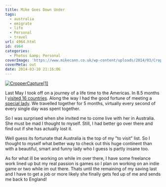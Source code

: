 ```yaml
---
title: Mike Goes Down Under
tags:
  - australia
  - emigrate
  - life
  - Personal
  - travel
url: 4964.html
id: 4964
categories:
  - Photos &amp; Personal
coverImage: 'https://www.mikecann.co.uk/wp-content/uploads/2014/03/CropperCapture1.png'
coverMeta: out
date: 2014-03-10 21:16:06
---
```


[![CropperCapture[1]](https://www.mikecann.co.uk/wp-content/uploads/2014/03/CropperCapture1.png)](https://www.mikecann.co.uk/wp-content/uploads/2014/03/CropperCapture1.png)

Last May I took off on a journey of a life time to the Americas. In 8.5 months I [visited 16 countries](https://www.mikecann.co.uk/travel/the-trip-2013-the-stats/). Along the way I had the good fortune of meeting a [special lady](https://www.mikecann.co.uk/uncategorized/the-trip-2013-guadalajara-to-mexico-city/). We travelled together for 5 months, virtually every second of every single day was spent together.
<!-- more -->
So I was surprised when she invited me to come live with her in Australia. She must be mad I thought to myself. Still, I had better go over there and find out if she has actually lost it.

Well guess its fortunate that Australia is the top of my &quot;to visit&quot; list. So I thought to myself what better way to check out this huge continent than with a beautiful, smart and funny lady who I guess is partly insane too.

As for what ill be working on while im over there, I have some freelance work lined up but my real passion is games so I plan on working on an indie game or two while im out there. Thats until the remaining of my saving last and I have to get a job or more likely she finally gets fed up of me and sends me back to England!